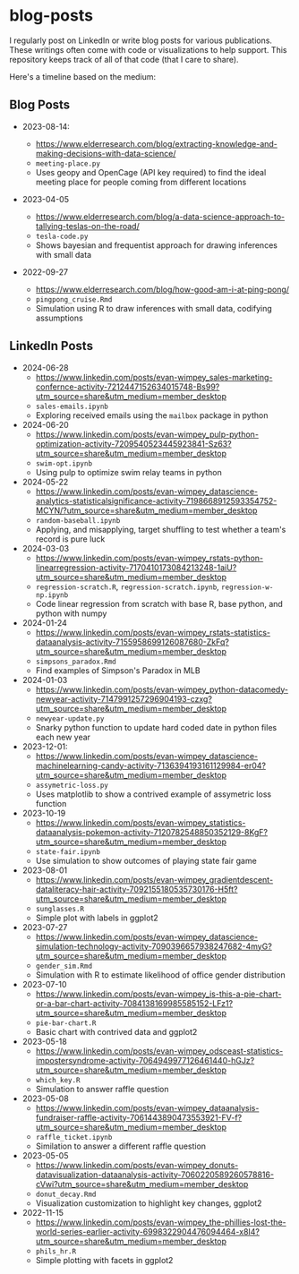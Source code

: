 # blog-posts

I regularly post on LinkedIn or write blog posts for various publications. These writings often come with code or visualizations to help support. This repository keeps track of all of that code (that I care to share). 

Here's a timeline based on the medium:

## Blog Posts

* 2023-08-14:
    * https://www.elderresearch.com/blog/extracting-knowledge-and-making-decisions-with-data-science/
    * `meeting-place.py`
    * Uses geopy and OpenCage (API key required) to find the ideal meeting place for people coming from different locations
 
* 2023-04-05
    * https://www.elderresearch.com/blog/a-data-science-approach-to-tallying-teslas-on-the-road/
    * `tesla-code.py`
    * Shows bayesian and frequentist approach for drawing inferences with small data
 
 * 2022-09-27
    * https://www.elderresearch.com/blog/how-good-am-i-at-ping-pong/
    * `pingpong_cruise.Rmd`
    * Simulation using R to draw inferences with small data, codifying assumptions 

## LinkedIn Posts
* 2024-06-28
    * https://www.linkedin.com/posts/evan-wimpey_sales-marketing-confernce-activity-7212447152634015748-Bs99?utm_source=share&utm_medium=member_desktop
    * `sales-emails.ipynb`
    * Exploring received emails using the `mailbox`  package in python
* 2024-06-20
    * https://www.linkedin.com/posts/evan-wimpey_pulp-python-optimization-activity-7209540523445923841-Sz63?utm_source=share&utm_medium=member_desktop
    * `swim-opt.ipynb`
    * Using pulp to optimize swim relay teams in python
* 2024-05-22
    * https://www.linkedin.com/posts/evan-wimpey_datascience-analytics-statisticalsignificance-activity-7198668912593354752-MCYN/?utm_source=share&utm_medium=member_desktop
    * `random-baseball.ipynb`
    * Applying, and misapplying, target shuffling to test whether a team's record is pure luck
* 2024-03-03
    * https://www.linkedin.com/posts/evan-wimpey_rstats-python-linearregression-activity-7170410173084213248-1aiU?utm_source=share&utm_medium=member_desktop
    * `regression-scratch.R`, `regression-scratch.ipynb`, `regression-w-np.ipynb`
    * Code linear regression from scratch with base R, base python, and python with numpy
* 2024-01-24
    * https://www.linkedin.com/posts/evan-wimpey_rstats-statistics-dataanalysis-activity-7155958699126087680-ZkFq?utm_source=share&utm_medium=member_desktop
    * `simpsons_paradox.Rmd`
    * Find examples of Simpson's Paradox in MLB
* 2024-01-03
    * https://www.linkedin.com/posts/evan-wimpey_python-datacomedy-newyear-activity-7147991257296904193-czxg?utm_source=share&utm_medium=member_desktop
    * `newyear-update.py`
    * Snarky python function to update hard coded date in python files each new year
* 2023-12-01:
    * https://www.linkedin.com/posts/evan-wimpey_datascience-machinelearning-candy-activity-7136394193161129984-er04?utm_source=share&utm_medium=member_desktop
    * `assymetric-loss.py`
    * Uses matplotlib to show a contrived example of assymetric loss function
* 2023-10-19
    * https://www.linkedin.com/posts/evan-wimpey_statistics-dataanalysis-pokemon-activity-7120782548850352129-8KgF?utm_source=share&utm_medium=member_desktop
    * `state-fair.ipynb`
    * Use simulation to show outcomes of playing state fair game
* 2023-08-01
    * https://www.linkedin.com/posts/evan-wimpey_gradientdescent-dataliteracy-hair-activity-7092155180535730176-H5ft?utm_source=share&utm_medium=member_desktop
    * `sunglasses.R`
    * Simple plot with labels in ggplot2
* 2023-07-27
    * https://www.linkedin.com/posts/evan-wimpey_datascience-simulation-technology-activity-7090396657938247682-4myG?utm_source=share&utm_medium=member_desktop
    * `gender_sim.Rmd`
    * Simulation with R to estimate likelihood of office gender distribution
* 2023-07-10
    * https://www.linkedin.com/posts/evan-wimpey_is-this-a-pie-chart-or-a-bar-chart-activity-7084138169985585152-LFz1?utm_source=share&utm_medium=member_desktop
    * `pie-bar-chart.R`
    * Basic chart with contrived data and ggplot2
* 2023-05-18
    * https://www.linkedin.com/posts/evan-wimpey_odsceast-statistics-impostersyndrome-activity-7064949977126461440-hGJz?utm_source=share&utm_medium=member_desktop
    * `which_key.R`
    * Simulation to answer raffle question
* 2023-05-08
    * https://www.linkedin.com/posts/evan-wimpey_dataanalysis-fundraiser-raffle-activity-7061443890473553921-FV-f?utm_source=share&utm_medium=member_desktop
    * `raffle_ticket.ipynb`
    * Similation to answer a different raffle question
* 2023-05-05
    * https://www.linkedin.com/posts/evan-wimpey_donuts-datavisualization-dataanalysis-activity-7060220589260578816-cVwi?utm_source=share&utm_medium=member_desktop
    * `donut_decay.Rmd`
    * Visualization customization to highlight key changes, ggplot2
* 2022-11-15
    * https://www.linkedin.com/posts/evan-wimpey_the-phillies-lost-the-world-series-earlier-activity-6998322904476094464-x8I4?utm_source=share&utm_medium=member_desktop
    * `phils_hr.R`
    * Simple plotting with facets in ggplot2 
       
